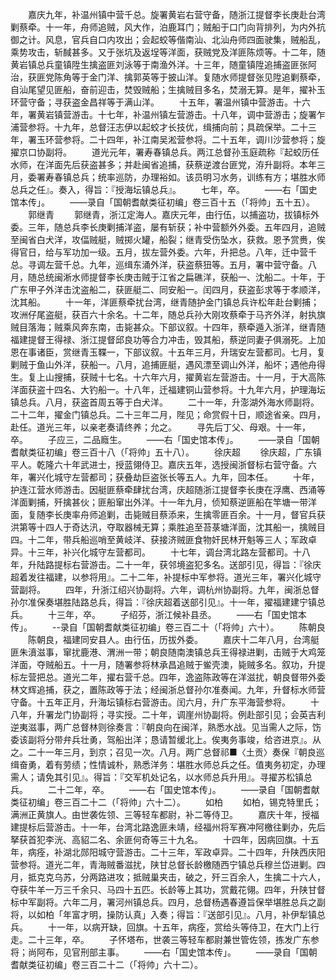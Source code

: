 <!-- { "loadSidebar": true } -->
　　嘉庆九年，补温州镇中营千总。旋署黄岩右营守备，随浙江提督李长庚赴台湾剿蔡牵。十一年，舟师追贼，风大作，泊鹿耳门；贼船于口门向背排列，为内外抗御之计。风息，官兵自口内攻出；会起蛟等偕南汕、北汕舟师四面驶集，贼船乱，乘势攻击，斩馘甚多。又于张坑及返埕等洋面，获贼党及洋匪陈烦等。十二年，随黄岩镇总兵童镇陞生擒盗匪刘泳等于南渔外洋。十三年，随童镇陞追捕盗匪张阿治，获匪党陈角等于金门洋、擒郭英等于披山洋。复随水师提督张见陞追剿蔡牵，自汕尾望见匪船，奋前迎击，焚毁贼船；生擒贼目多名，焚溺无算。是年，擢补玉环营守备；寻获盗金昌祥等于满山洋。
　　十五年，署温州镇中营游击。十六年，署黄岩镇营游击。十七年，补温州镇左营游击。十八年，调中营游击；旋署乍浦营参将。十九年，总督汪志伊以起蛟才长技优，缉捕向前；具疏保举。二十三年，署玉环营参将。二十四年，补江南吴淞营参将。二十五年，调川沙营参将；旋擢京口协副将。
　　道光元年，署寿春镇总兵。两江总督孙玉庭疏称『起蛟历任水师，在洋面先后获盗甚多；并赴闽省追捕，获蔡逆渡台匪党，洊升副将。本年三月，委署寿春镇总兵；统率巡防，办理裕如。该员明习水务，训练有方；堪胜水师总兵之任』。奏入，得旨：『授海坛镇总兵』。
　　七年，卒。
　　——右「国史馆本传」。
　　——录自「国朝耆献类征初编」卷三百十五（「将帅」五十五）。
　　郭继青
　　郭继青，浙江定海人。嘉庆元年，由行伍，以捕盗功，拔镇标外委。三年，随总兵李长庚剿捕洋盗，屡有斩获；补中营额外外委。五年四月，追贼至闽省白犬洋，攻偪贼艇，贼掷火罐，船裂；继青受伤坠水，获救。恩予赏赉，俟得官日，给与军功加一级。五月，拔左营外委。六年，升把总。八年，迁中营千总。寻调左营千总。九年，巡缉东涌外洋，获盗蔡狃等。五月，署中营守备。八月，随总统闽淅水师提督李长庚击贼于江省之扁礁洋，获船一、沈船二。十年，于广东甲子外洋击沈盗船二，获匪艇二、同安船一。闰四月，获盗彭求等于孝顺洋，沈其船。
　　十一年，洋匪蔡牵扰台湾，继青随护金门镇总兵许松年赴台剿捕；攻洲仔尾盗艇，获百六十余名。十二年，随总兵孙大刚攻蔡牵于马齐外洋，射执旗贼目落海；贼乘风奔东南，击毙甚众。下部议叙。十四年，蔡牵遁入浙洋，继青随福建提督王得禄、浙江提督邱良功等合力冲击，毁其船，蔡逆同妻子俱溺死。上加恩在事诸臣，赏继青玉鞢一，下部议叙。十五年三月，升瑞安左营都司。七月，复剿贼于鱼山外洋，获船一。八月，追捕匪艇，遇风漂至调山外洋，船坏；遇他舟得生。复上山搜捕，获贼十七名。十六年六月，擢黄岩左营游击。十一月，于大高陈洋面获盗十四名、大钓船一。十八年，迁福建铜山营参将。十九年六月，护理海坛镇总兵。八月，获盗首周五等于白犬洋。
　　二十一年，升澎湖外海水师副将。二十二年，擢金门镇总兵。二十三年二月，陛见；命赏假十日，顺途省亲。四月，赴任。道光三年，以亲老奏请终养；允之。
　　寻先后丁父、母艰。十一年，卒。
　　子应三，二品廕生。
　　——右「国史馆本传」。
　　——录自「国朝耆献类征初编」卷三百十八（「将帅」五十八）。
　　徐庆超
　　徐庆超，广东镇平人。乾隆六十年武进士，授蓝翎侍卫。嘉庆五年，选授闽浙督标右营守备。六年，署兴化城守左营都司；获叠劫巨盗张长等五人。九年，回本任。
　　十年，护连江营水师游击。因艇匪蔡牵肆扰台湾，庆超随浙江提督李长庚在浮鹰、西涌等洋面剿捕，歼擒甚伙；匪船窜出外洋。十一年九月，侦知蔡逆匪船在竿塘一带洋面，复随李长庚率舟师追剿，击毙贼目蔡添来，生擒零匪百余。十一月，督官兵获洪第等十四人于奇达汛，夺取器械无算；乘胜追至苔菉塘洋面，沈其船一，擒贼目四。十二年，带兵船巡哨至黄岐洋、获接济贼匪食物奸民林开魁等三人；军政卓异。十三年，补兴化城守左营都司。
　　十七年，调台湾北路左营都司。十八年，升陆路提标右营游击。二十一年，获邻境盗犯多名。送部引见，得旨：『徐庆超着发往福建，以参将用』。二十二年，补提标中军参将。道光三年，署兴化城守营副将。
　　四年，升浙江绍兴协副将。六年，调杭州协副将。九年，闽浙总督孙尔准保奏堪胜陆路总兵，得旨：『徐庆超着送部引见』。十一年，擢福建建宁镇总兵。
　　十三年，卒。
　　子绍芬，浙江候补县丞。
　　——右「国史馆本传」。
　　--录自「国朝耆献类征初编」卷三百二十（「将帅」六十）。
　　陈朝良
　　陈朝良，福建同安县人。由行伍，历拔外委。
　　嘉庆十二年八月，台湾艇匪朱濆滋事，窜扰鹿港、渭洲一带；朝良随南澳镇总兵王得禄进剿，击贼于大鸡笼洋面，夺贼船五。十一月，随署参将林承昌追贼于鲎壳澳，毙贼多名。叙功，升提标左营把总。道光二年，擢右营千总。四年，逸盗陈政等在洋滋扰，朝良督带外委林文辉追捕，获之，置陈政等于法；经闽浙总督孙尔准奏闻。九年，升督标水师营守备。十五年正月，升海坛镇标右营游击。闰六月，升广东平海营参将。
　　十八年，升署龙门协副将；寻实授。二十年，调崖州协副将。例赴部引见；会英吉利逆夷滋事，两广总督林则徐奏言：『朝良向在闽洋，熟悉水战。见当需人之际，饬委该副将分带弁兵壮勇，驾船出洋；恳请暂缓北上。俟夷务事竣，给咨进京』。从之。二十一年三月，到京；召见一次。八月。两广总督祁■〈土贡〉奏保『朝良巡缉奋勇，着有劳绩；性情诚朴，熟悉洋务：堪胜水师总兵之任。值夷务初定，办理需人；请免其引见』。得旨：『交军机处记名，以水师总兵升用』。寻擢苏松镇总兵。
　　二十二年，卒。
　　——右「国史馆本传」。
　　——录自「国朝耆献类征初编」卷三百二十二（「将帅」六十二）。
　　如柏
　　如柏，锡克特里氏；满洲正黄旗人。由世袭佐领、三等轻车都尉，补二等侍卫。
　　嘉庆十年，授福建提标后营游击。十一年，台湾北路逸匪未靖，经福州将军赛冲阿檄往剿办，先后拏获首犯李洸、高貂二名、余匪何奇等三十九名。
　　十四年，因病回旗。十五年，病痊，补湖北郧阳城守营游击。二十三年，军政卓异。二十四年，升陕西庆阳营参将。道光二年，青海贼番滋扰，陕甘总督长龄檄随西宁镇总兵穆兰岱进剿。四月，抵克克乌苏，分两路进攻；抵贼巢夹击，破之，歼三百余人，生擒二十六人，夺获牛羊一万三千余只、马四十五匹。长龄等上其功，赏戴花翎。四年，升陕甘督标中军副将。六年二月，署河州镇总兵。四月，总督杨遇春遵旨保举堪胜总兵之副将，以如柏「年富才明，操防认真」入奏；得旨：『送部引见』。八月，补伊犁镇总兵。
　　十一年，以病开缺，回旗。十五年，病痊，赏给头等侍卫，在大门上行走。二十三年，卒。
　　子怀塔布，世袭三等轻车都尉兼世管佐领，拣发广东参将；尚阿布，见官刑部主事。
　　——右「国史馆本传」。
　　——录自「国朝耆献类征初编」卷三百二十二（「将帅」六十二）。


